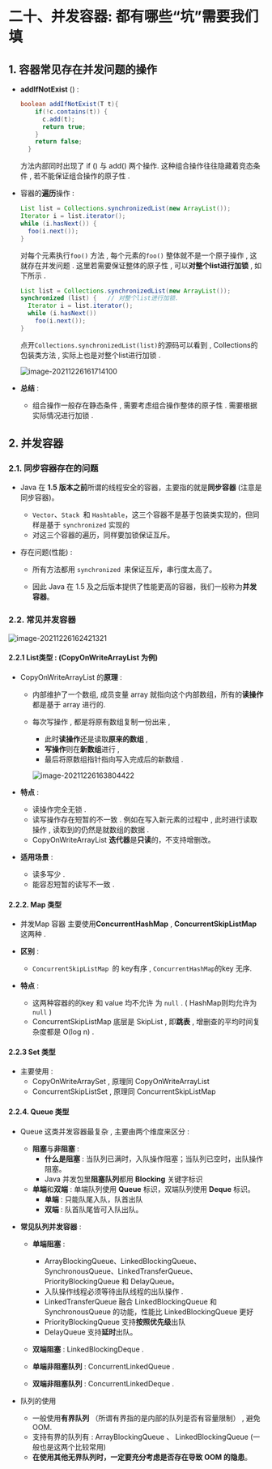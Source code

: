 # 二十、并发容器: 都有哪些“坑”需要我们填

## 1. 容器常见存在并发问题的操作

- **addIfNotExist** () : 

  ```java
  boolean addIfNotExist(T t){
      if(!c.contains(t)) {
        c.add(t);
        return true;
      }
      return false;
    }
  ```

  方法内部同时出现了 if () 与 add() 两个操作. 这种组合操作往往隐藏着竞态条件 , 若不能保证组合操作的原子性 . 



- 容器的**遍历**操作 :

  ```java
  List list = Collections.synchronizedList(new ArrayList());
  Iterator i = list.iterator(); 
  while (i.hasNext()) {
    foo(i.next());
  }
  ```

  对每个元素执行`foo()` 方法 , 每个元素的`foo()` 整体就不是一个原子操作 , 这就存在并发问题 . 这里若需要保证整体的原子性 , 可以**对整个list进行加锁** , 如下所示 . 

  ```java
  List list = Collections.synchronizedList(new ArrayList());
  synchronized (list) {   // 对整个list进行加锁.
    Iterator i = list.iterator(); 
    while (i.hasNext())
      foo(i.next());
  }    
  ```

  点开`Collections.synchronizedList(list)`的源码可以看到 , Collections的包装类方法 , 实际上也是对整个list进行加锁 . 

  ![image-20211226161714100](http://assets.studymachine.cn/img/202112261617207.png)

- **总结** : 
  - 组合操作一般存在静态条件 , 需要考虑组合操作整体的原子性 . 需要根据实际情况进行加锁 . 



## 2. 并发容器

### 2.1. 同步容器存在的问题

- Java 在 **1.5 版本之前**所谓的线程安全的容器，主要指的就是**同步容器** (注意是同步容器)。
  - `Vector`、`Stack `和 `Hashtable`，这三个容器不是基于包装类实现的，但同样是基于 `synchronized` 实现的
  - 对这三个容器的遍历，同样要加锁保证互斥。

- 存在问题(性能) : 

  -  所有方法都用 `synchronized `来保证互斥，串行度太高了。

  -  因此 Java 在 1.5 及之后版本提供了性能更高的容器，我们一般称为**并发容器**。



### 2.2. 常见并发容器

![image-20211226162421321](http://assets.studymachine.cn/img/202112261624399.png)

#### 2.2.1 List类型 : (CopyOnWriteArrayList 为例)

- CopyOnWriteArrayList 的**原理** : 

  - 内部维护了一个数组,  成员变量 array 就指向这个内部数组，所有的**读操作**都是基于 array 进行的. 

  - 每次写操作 , 都是将原有数组复制一份出来 , 

    - 此时**读操作**还是读取**原来的数组** , 
    - **写操作**则在**新数组**进行 ,
    - 最后将原数组指针指向写入完成后的新数组 . 

    ![image-20211226163804422](http://assets.studymachine.cn/img/202112261638489.png)

  

- **特点** : 
  - 读操作完全无锁 . 
  - 读写操作存在短暂的不一致 . 例如在写入新元素的过程中 , 此时进行读取操作 , 读取到的仍然是就数组的数据 .
  - CopyOnWriteArrayList **迭代器**是**只读**的，不支持增删改。

- **适用场景** :  
  - 读多写少 . 
  - 能容忍短暂的读写不一致 . 



#### 2.2.2. Map 类型

- 并发Map 容器 主要使用**ConcurrentHashMap** , **ConcurrentSkipListMap**  这两种 . 

- **区别** :  
  -  `ConcurrentSkipListMap `的 key有序 , `ConcurrentHashMap`的key 无序. 

- **特点** : 
  - 这两种容器的的key 和 value 均不允许 为 `null` .  ( HashMap则均允许为`null` )
  - ConcurrentSkipListMap 底层是 SkipList , 即**跳表** , 增删查的平均时间复杂度都是 O(log n) .



#### 2.2.3 Set 类型

- 主要使用 : 
  - CopyOnWriteArraySet , 原理同 CopyOnWriteArrayList 
  - ConcurrentSkipListSet , 原理同 ConcurrentSkipListMap



#### 2.2.4. Queue 类型

- Queue 这类并发容器最复杂 , 主要由两个维度来区分 : 
  - **阻塞**与**非阻塞** :  
    - **什么是阻塞** : 当队列已满时，入队操作阻塞；当队列已空时，出队操作阻塞。
    - Java 并发包里**阻塞队列**都用 **Blocking** 关键字标识
  - **单端**和**双端** :  单端队列使用 **Queue** 标识，双端队列使用 **Deque** 标识。
    - **单端** : 只能队尾入队，队首出队
    - **双端** : 队首队尾皆可入队出队。



- **常见队列并发容器** : 

  - **单端阻塞** : 

    - ArrayBlockingQueue、LinkedBlockingQueue、SynchronousQueue、LinkedTransferQueue、PriorityBlockingQueue 和 DelayQueue。
    - 入队操作线程必须等待出队线程的出队操作 . 
    - LinkedTransferQueue 融合 LinkedBlockingQueue 和 SynchronousQueue 的功能，性能比 LinkedBlockingQueue 更好
    - PriorityBlockingQueue 支持**按照优先级**出队
    - DelayQueue 支持**延时**出队。

    

  - **双端阻塞** :  LinkedBlockingDeque .

  - **单端非阻塞队列**  :  ConcurrentLinkedQueue  .
  - **双端非阻塞队列** : ConcurrentLinkedDeque .

 

- 队列的使用 
  - 一般使用**有界队列** （所谓有界指的是内部的队列是否有容量限制） , 避免OOM. 
  - 支持有界的队列有 :  ArrayBlockingQueue  、 LinkedBlockingQueue  (一般也是这两个比较常用)
  - **在使用其他无界队列时，一定要充分考虑是否存在导致 OOM 的隐患**。

